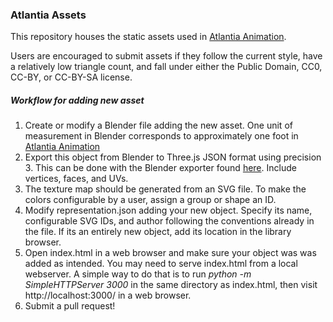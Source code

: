 ### Atlantia Assets

This repository houses the static assets used in [Atlantia Animation](https://store.steampowered.com/app/949500/Atlantia_Animation/).

Users are encouraged to submit assets if they follow the current style, have a relatively low triangle count, and fall under either the Public Domain, CC0, CC-BY, or CC-BY-SA license.

##### Workflow for adding new asset

1. Create or modify a Blender file adding the new asset. One unit of measurement in Blender corresponds to approximately one foot in [Atlantia Animation](https://store.steampowered.com/app/949500/Atlantia_Animation/)
2. Export this object from Blender to Three.js JSON format using precision 3. This can be done with the Blender exporter found [here](https://github.com/mrdoob/three.js/tree/r82/utils/exporters/blender). Include vertices, faces, and UVs.
3. The texture map should be generated from an SVG file. To make the colors configurable by a user, assign a group or shape an ID.
4. Modify representation.json adding your new object. Specify its name, configurable SVG IDs, and author following the conventions already in the file. If its an entirely new object, add its location in the library browser.
5. Open index.html in a web browser and make sure your object was was added as intended. You may need to serve index.html from a local webserver. A simple way to do that is to run *python -m SimpleHTTPServer 3000* in the same directory as index.html, then visit http://localhost:3000/ in a web browser.
6. Submit a pull request!
